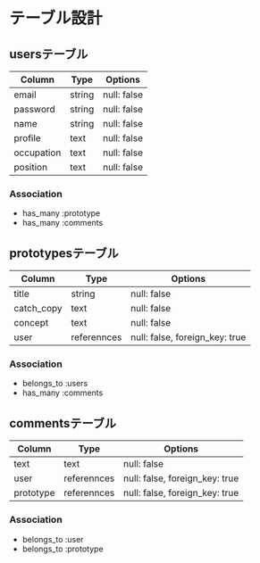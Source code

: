 # テーブル設計

## usersテーブル

| Column     | Type     | Options          |
| ---------- | -------- | ---------------- |
| email      | string   | null: false      |
| password   | string   | null: false      |
| name       | string   | null: false      |
| profile    | text     | null: false      |
| occupation | text     | null: false      |
| position   | text     | null: false      |

### Association

- has_many :prototype
- has_many :comments

## prototypesテーブル

| Column     | Type        | Options                             |
| ---------- | ----------- | ----------------------------------- |
| title      | string      | null: false                         |
| catch_copy | text        | null: false                         |
| concept    | text        | null: false                         |
| user       | referennces | null: false, foreign_key: true      |

### Association

- belongs_to :users
- has_many :comments

## commentsテーブル

| Column     | Type        | Options                             |
| ---------- | ----------- | ----------------------------------- |
| text       | text        | null: false                         |
| user       | referennces | null: false, foreign_key: true      |
| prototype  | referennces | null: false, foreign_key: true      |


### Association

- belongs_to :user
- belongs_to :prototype
